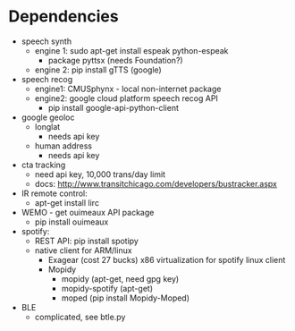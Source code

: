 # Dependencies
- speech synth
    - engine 1: sudo apt-get install espeak python-espeak
      - package pyttsx (needs Foundation?)
    - engine 2: pip install gTTS (google)
- speech recog
    - engine1: CMUSphynx - local non-internet package
    - engine2: google cloud platform speech recog API
      - pip install google-api-python-client
- google geoloc
    - longlat
      - needs api key
    - human address
      - needs api key
- cta tracking
    - need api key, 10,000 trans/day limit
    - docs: http://www.transitchicago.com/developers/bustracker.aspx
- IR remote control:
    - apt-get install lirc
- WEMO - get ouimeaux API package
    - pip install ouimeaux
- spotify:
    - REST API: pip install spotipy
    - native client for ARM/linux
      - Exagear (cost 27 bucks) x86 virtualization for spotify linux client 
      - Mopidy
        - mopidy (apt-get, need gpg key)
        - mopidy-spotify (apt-get)
        - moped (pip install Mopidy-Moped)
- BLE
    - complicated, see btle.py
